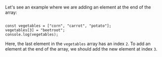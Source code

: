 Let's see an example
where we are adding an element
at the end of the array:

<codeblock language="javascript" type="lesson">
<code>
const vegetables = ["corn", "carrot", "potato"];
vegetables[3] = "beetroot";
console.log(vegetables);
</code>
</codeblock>

Here, the last element in the `vegetables`
array has an index `2`.
To add an element at the end of the array,
we should add the new element
at index `3`.
